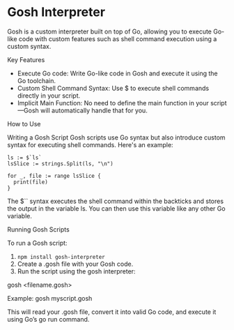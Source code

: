 # Gosh Interpreter

Gosh is a custom interpreter built on top of Go, allowing you to execute Go-like code with custom features such as shell command execution using a custom syntax. 

Key Features

- Execute Go code: Write Go-like code in Gosh and execute it using the Go toolchain.
- Custom Shell Command Syntax: Use $ to execute shell commands directly in your script.
- Implicit Main Function: No need to define the main function in your script—Gosh will automatically handle that for you.

How to Use

Writing a Gosh Script
Gosh scripts use Go syntax but also introduce custom syntax for executing shell commands. Here's an example:

```
ls := $`ls`
lsSlice := strings.Split(ls, "\n")

for _, file := range lsSlice {
  print(file)
}
```


The $`` syntax executes the shell command within the backticks and stores the output in the variable ls. You can then use this variable like any other Go variable.

Running Gosh Scripts

To run a Gosh script:

1. `npm install gosh-interpreter`
1. Create a .gosh file with your Gosh code.
2. Run the script using the gosh interpreter:

gosh <filename.gosh>

Example:
gosh myscript.gosh

This will read your .gosh file, convert it into valid Go code, and execute it using Go’s go run command.